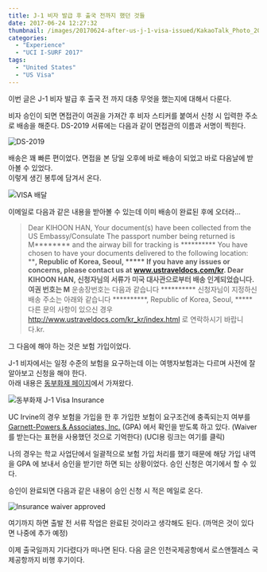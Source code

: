 ```yaml
---
title: J-1 비자 발급 후 출국 전까지 했던 것들
date: 2017-06-24 12:27:32
thumbnail: /images/20170624-after-us-j-1-visa-issued/KakaoTalk_Photo_2018-10-20-14-11-49.jpeg
categories:
  - "Experience"
  - "UCI I-SURF 2017"
tags:
  - "United States"
  - "US Visa"
---
```


이번 글은 J-1 비자 발급 후 출국 전 까지 대충 무엇을 했는지에 대해서 다룬다.

<!-- more -->

비자 승인이 되면 면접관이 여권을 가져간 후 비자 스티커를 붙여서 신청 시 입력한 주소로 배송을 해준다. DS-2019 서류에는 다음과 같이 면접관의 이름과 서명이 찍힌다.

![DS-2019](/images/20170624-after-us-j-1-visa-issued/IMG_2916.jpg)

배송은 꽤 빠른 편이었다. 면접을 본 당일 오후에 바로 배송이 되었고 바로 다음날에 받아볼 수 있었다.  
이렇게 생긴 봉투에 담겨서 온다.

![VISA 배달](/images/20170624-after-us-j-1-visa-issued/FullSizeRender_12.jpg)

이메일로 다음과 같은 내용을 받아볼 수 있는데 이미 배송이 완료된 후에 오더라...

> Dear KIHOON HAN, Your document(s) have been collected from the US Embassy/Consulate The passport number being returned is M******** and the airway bill for tracking is ********** You have chosen to have your documents delivered to the following location: **********, Republic of Korea, Seoul, ***** If you have any issues or concerns, please contact us at www.ustraveldocs.com/kr.
> Dear KIHOON HAN, 신청자님의 서류가 미국 대사관으로부터 배송 인계되었습니다. 여권 번호는 M******** 운송장번호는 다음과 같습니다 ********** 신청자님이 지정하신 배송 주소는 아래와 같습니다 **********, Republic of Korea, Seoul, ***** 다른 문의 사항이 있으신 경우 http://www.ustraveldocs.com/kr_kr/index.html 로 연락하시기 바랍니다.kr.

그 다음에 해야 하는 것은 보험 가입이었다.

J-1 비자에서는 일정 수준의 보험을 요구하는데 이는 여행자보험과는 다르며 사전에 잘 알아보고 신청을 해야 한다.  
아래 내용은 [동부화재 페이지](http://www.dongbusos.com/student_travel/view_01_10.php?name=%ED%95%B4%EC%99%B8%EA%B5%90%ED%99%98%EA%B5%90%EC%88%98/%EA%B0%80%EC%A1%B1%ED%94%8C%EB%9E%9C&m=4)에서 가져왔다.

![동부화재 J-1 Visa Insurance](/images/20170624-after-us-j-1-visa-issued/Screen-Shot-2017-07-14-at-2.36.39-PM.png)

UC Irvine의 경우 보험을 가입을 한 후 가입한 보험이 요구조건에 충족되는지 여부를 [Garnett-Powers & Associates, Inc.](https://www.garnett-powers.com/) (GPA) 에서 확인을 받도록 하고 있다. (Waiver 를 받는다는 표현을 사용했던 것으로 기억한다) (UCI용 링크는 여기를 클릭)

나의 경우는 학교 사업단에서 일괄적으로 보험 가입 처리를 했기 때문에 해당 가입 내역을 GPA 에 보내서 승인을 받기만 하면 되는 상황이었다. 승인 신청은 여기에서 할 수 있다.

승인이 완료되면 다음과 같은 내용이 승인 신청 시 적은 메일로 온다.

![Insurance waiver approved](/images/20170624-after-us-j-1-visa-issued/IMG_2914.png)

여기까지 하면 출발 전 서류 작업은 완료된 것이라고 생각해도 된다. (까먹은 것이 있다면 나중에 추가 예정)

이제 출국일까지 기다렸다가 떠나면 된다. 다음 글은 인천국제공항에서 로스앤젤레스 국제공항까지 비행 후기이다.
